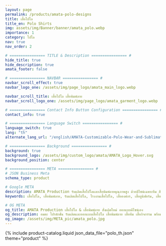 ```yaml
---
layout: page
permalink: /products/amata-polo-designs
title: เสื้อโปโล
title_en: Polo Shirts
img: assets/img/Banner/banner/amata_polo.webp
importance: 1
category: โปโล
nav: true
nav_order: 2

# ================ TITLE & Description ================ #
hide_title: true
hide_description: true
amata_footer: false

# ================ NAVBAR ================ #
navbar_scroll_effect: true
navbar_logo_one: /assets/img/page_logo/amata_main_logo.webp

navbar_scroll_title: เสื้อโปโล เสื้อพิมพ์ลาย
navbar_scroll_logo_one: /assets/img/page_logo/amata_garment_logo.webp

# ================ Contact Info Button Configuration ================ #
contact_info: true

# ================ Language Switch ================ #
language_switch: true
lang: "th"
alternate_lang_url: "/english/AMATA-Customizable-Polo-Wear-and-Sublimation-en/"

# ================ Background ================ #
background: true
background_logo: /assets/img/custom_logo/amata/AMATA_Logo_Hover.svg
background_position: center

# ================ META ================ #
# JSON Business Meta
schema_type: product

# Google META
description: AMATA Production รับผลิตเสื้อโปโลและเสื้อพิมพ์ลายคุณภาพสูง ด้วยดีไซน์เฉพาะทีม สีคมชัด เนื้อผ้าสบาย พร้อมงานสกรีนและงานปักครบวงจร ผลิตไว ส่งตรงเวลา ราคาจากโรงงาน
keywords: เสื้อโปโล, เสื้อพิมพ์ลาย, รับผลิตเสื้อโปโล, โรงงานเสื้อโปโล, เสื้อองค์กร, เสื้อยูนิฟอร์ม, เสื้อทีม, เสื้อกีฬาสี, เสื้อสกรีน, เสื้อปักโลโก้, โรงงานผลิตเสื้อ, รับออกแบบเสื้อ, ผลิตเสื้อราคาถูก, เสื้อโปโลคุณภาพ

# OG META
og_title: AMATA Production เสื้อโปโล & เสื้อพิมพ์ลาย สั่งผลิตใหม่ ออกแบบดีไซน์เอง
og_description: อมตะ โปรดักชั่น รับผลิตและออกแบบเสื้อโปโล เสื้อพิมพ์ลาย เสื้อทีม เสื้อกิจกรรม พร้อมงานปักโลโก้และงานสกรีนครบวงจร สีสันสดใส ดีไซน์ล้ำ ผลิตด่วน ส่งไว ครบจบในที่เดียว
og_image: /assets/img/META_pic/amata_polo.jpg
---
```



{% include product-catalog.liquid 
  json_data_file="polo_th.json"
  theme="product"
%}